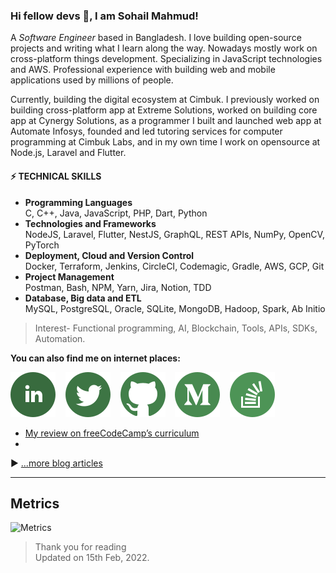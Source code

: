 ### Hi fellow devs 👋, I am Sohail Mahmud!

A _Software Engineer_ based in Bangladesh. I love building open-source projects and writing what I learn along the way. Nowadays mostly work on cross-platform things development. Specializing in JavaScript technologies and AWS. Professional experience with building web and mobile applications used by millions of people.

Currently, building the digital ecosystem at Cimbuk. I previously worked on building cross-platform app at Extreme Solutions, worked on building core app at Cynergy Solutions, as a programmer I built and launched web app at Automate Infosys, founded and led tutoring services for computer programming at Cimbuk Labs, and in my own time I work on opensource at Node.js, Laravel and Flutter.

#### ⚡ TECHNICAL SKILLS

- **Programming Languages**<br>
  C, C++, Java, JavaScript, PHP, Dart, Python
- **Technologies and Frameworks**<br>
  NodeJS, Laravel, Flutter, NestJS, GraphQL, REST APIs, NumPy, OpenCV, PyTorch
- **Deployment, Cloud and Version Control**<br>
  Docker, Terraform, Jenkins, CircleCI, Codemagic, Gradle, AWS, GCP, Git
- **Project Management**<br>
  Postman, Bash, NPM, Yarn, Jira, Notion, TDD
- **Database, Big data and ETL**<br>
  MySQL, PostgreSQL, Oracle, SQLite, MongoDB, Hadoop, Spark, Ab Initio

> Interest- Functional programming, AI, Blockchain, Tools, APIs, SDKs, Automation.

**You can also find me on internet places:**

[![LinkedIn](assets/linkedin.svg)](https://www.linkedin.com/in/sohailmahmud/)&nbsp;&nbsp;&nbsp;&nbsp;[![Twitter](assets/twitter.svg)](https://twitter.com/sohailmahmuud)&nbsp;&nbsp;&nbsp;&nbsp;[![GitHub](assets/github.svg)](https://github.com/sohailmahmud)&nbsp;&nbsp;&nbsp;&nbsp;[![Medium](assets/medium.svg)](https://medium.com/@sohailmahmud)&nbsp;&nbsp;&nbsp;&nbsp;[![StackOverflow](assets/stackoverflow.svg)](https://stackoverflow.com/users/13858780/sohail?tab=profile)&nbsp;&nbsp;&nbsp;&nbsp;

<!--
<div>
 <a href="https://www.linkedin.com/in/sohailmahmud/">
  <img align="left" alt="Sohail's LinkdeIn" width="22px" src="https://cdn.jsdelivr.net/npm/simple-icons@v3/icons/linkedin.svg" />
</a>
<a href="https://twitter.com/sohailcx">
  <img align="left" alt="Sohail Mahmud | Twitter" width="22px" src="https://cdn.jsdelivr.net/npm/simple-icons@v3/icons/twitter.svg" />
</a>
<a href="https://sohailmahmud.medium.com/">
  <img align="left" alt="Sohail's Medium Blog" width="22px" src="https://cdn.jsdelivr.net/npm/simple-icons@v3/icons/medium.svg" />
</a>
 <a href="https://discord.com/channels/sohail#9574">
  <img align="left" alt="Sohail's Discord" width="22px" src="https://cdn.jsdelivr.net/npm/simple-icons@v3/icons/discord.svg" />
</a>
 <a href="https://t.me/sohailmahmud">
  <img align="left" alt="Sohail's Telegram" width="22px" src="https://cdn.jsdelivr.net/npm/simple-icons@v3/icons/telegram.svg" />
</a>
</div>
<br>

---

#### ✍️ Latest Blog Articles

<!-- BLOG-POST-LIST:START -->

- [My review on freeCodeCamp’s curriculum](https://sohailmahmud.medium.com/my-review-on-freecodecamps-curriculum-4333cb799f85)
- <!-- BLOG-POST-LIST:END -->

▶ [...more blog articles](https://sohailmahmud.medium.com)

---

## Metrics

![Metrics](https://metrics.lecoq.io/sohailmahmud?template=classic&followup=1&config.timezone=Asia%2FDhaka)

> Thank you for reading <br>
> Updated on 15th Feb, 2022.

<!--
How to reach me: Follow me on [Twitter](https://www.twitter.com/sohailcx), or message me on [LinkedIn](https://www.linkedin.com/in/sohaimahmud).
Fun fact: I don't know about funny facts, but the sad fact is that some people believe that your job is to install / reinstall Windows;
I like to travel, cycling, play music, write and make art in my non-coding time.
Things I do when I don't code are sometimes demonstrated [here](https://www.instagram.com/sohail.io)
--!>
<!-- A passionate programmer who loves to build things. Nowadays mostly work on Flutter-based cross platform things development and writing Serverless JavaScript functions. Specializing in JavaScript technologies and AWS. Professional experience working with Node.js and Laravel.

* Frontend: HTML, CSS, SASS, Vanilla JS, Flutter
* Backend: PHP, Java, NodeJS, Docker
* Databases: MySQL, Oracle, PostgreSQL, MongoDB
* Cloud Computing: AWS
* CI/CD: Jenkins

Interested in all things that help developers- tools, APIs, SDKs, automation.
--!>

<!--
### My GitHub Stats 📈

<a href="https://github.com/sohailmahmud/sohailmahmud">
  <img align="center" src="https://github-readme-stats.vercel.app/api?username=sohailmahmud&show_icons=true&line_height=27&count_private=true&title_color=ffffff&text_color=c9cacc&icon_color=2bbc8a&bg_color=222428" alt="Sohail's GitHub Stats" />
</a><br />

<a href="https://github.com/sohailmahmud/sohailmahmud">
  <img align="center" src="https://github-readme-streak-stats.herokuapp.com?user=sohailmahmud&theme=soft-green&sideNums=2BBB8A&ring=2BBB8AE6&fire=DD2727&currStreakNum=2BBB8A&border=FFFFFF" alt="Sohail's GitHub Streak" />
</a>
--!>

<!--![](https://github-profile-summary-cards.vercel.app/api/cards/profile-details?username=sohailmahmud&theme=dracula)
--!>

<!--
![Github stats](https://github-readme-stats.vercel.app/api?username=soh4il&show_icons=true)
![Top Langs](https://github-readme-stats.vercel.app/api/top-langs/?username=Soh4il&hide=html&layout=compact)
-->

<!--
[<img src='https://cdn.jsdelivr.net/npm/simple-icons@3.0.1/icons/whatsapp.svg' alt='whatsapp' height='40'>](https://api.whatsapp.com/send?phone=+8801624340883)
[<img src='https://cdn.jsdelivr.net/npm/simple-icons@3.0.1/icons/stackoverflow.svg' alt='stackoverflow' height='40'>](https://stackoverflow.com/users/13858780/sohail)
[<img src='https://cdn.jsdelivr.net/npm/simple-icons@3.0.1/icons/codeforces.svg' alt='codeforces' height='40'>](https://codeforces.com/profile/__sohail__)  [<img src='https://cdn.jsdelivr.net/npm/simple-icons@3.0.1/icons/hackerrank.svg' alt='hackerrank' height='40'>](https://www.hackerrank.com/sohailsamii)  [<img src='https://cdn.jsdelivr.net/npm/simple-icons@3.0.1/icons/leetcode.svg' alt='leetcode' height='40'>](https://leetcode.com/sohailsamii)  [<img src='https://cdn.jsdelivr.net/npm/simple-icons@3.0.1/icons/gitlab.svg' alt='gitlab' height='40'>](https://gitlab.com/sohailsamii)  [<img src='https://cdn.jsdelivr.net/npm/simple-icons@3.0.1/icons/codepen.svg' alt='codepen' height='40'>](https://codepen.io/sohailsamii)  [<img src='https://cdn.jsdelivr.net/npm/simple-icons@3.0.1/icons/gmail.svg' alt='E-mail' height='40'>](mailto:sohailmahmud@yahoo.com)
[![linkedin badge](https://img.shields.io/badge/Sohail_Mahmud-30302f?style=flat&logo=linkedin)](https://www.linkedin.com/in/sohaiiil)
[![twitter badge](https://img.shields.io/badge/@sohaiilsami-30302f?style=flat&logo=twitter)](https://twitter.com/sohaiilsami)
[![medium badge](https://img.shields.io/badge/Sohail_Mahmud-30302f?style=flat&logo=medium)](https://medium.com/@sohailsamii)
[<img src='https://cdn.jsdelivr.net/npm/simple-icons@3.0.1/icons/icloud.svg' alt='website' height='40'>](https://soh4il.github.io)

- 🔭 I’m currently working on PHP Laravel projects
- 🌱 I’m currently learning Reactjs and node, after that I will try and advance my Python before learning Django.
- 👯 I’m looking to collaborate on Projects and Hackathons
- 🤔 I’m looking for help with Open Source and CP
- 💬 Ask me about anything
- 📫 How to reach me: Follow me on [Twitter](https://www.twitter.com/sohaiilsami), or message me on [LinkedIn](https://www.linkedin.com/in/sohaiiil).
- ⚡ Fun fact: I don't know about funny facts, but the sad fact is that some people believe that your job is to install / reinstall Windows;
#### I like to travel, play music, video games, write and make art in my non-coding time.
#### Things I do when I don't code are sometimes demonstrated [here](https://www.instagram.com/sohaiilsami)
-->
